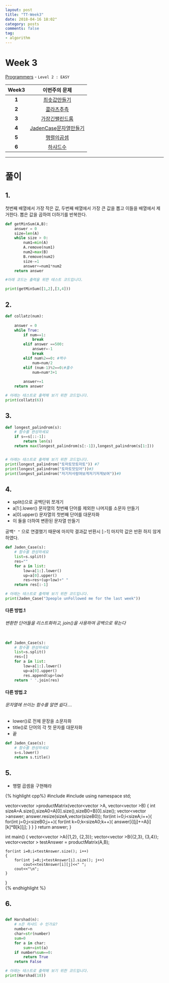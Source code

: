 ```yaml
---
layout: post
title: "TT-Week3"
date: 2018-04-16 18:02"
category: posts
comments: false
tag:
- algorithm
---
```


# Week 3

[Programmers](https://programmers.co.kr/learn/challenges?level=2) - `Level 2 : EASY`

Week3 | 이번주의 문제
:---: | :--------:
**1** | [최솟값만들기](https://programmers.co.kr/learn/challenge_codes/179)
**2** | [콜라츠추측](https://programmers.co.kr/learn/challenge_codes/150)
**3** | [가장긴팰린드롬](https://programmers.co.kr/learn/challenge_codes/84)
**4** | [JadenCase문자열만들기](https://programmers.co.kr/learn/challenge_codes/134)
**5** | [행렬의곱셈](https://programmers.co.kr/learn/challenge_codes/140)
**6** | [하샤드수](https://programmers.co.kr/learn/challenge_codes/130)




---------------------------------
# 풀이
  
## 1.
첫번째 배열에서 가장 작은 값, 두번째 배열에서 가장 큰 값을 뽑고 이들을 배열에서 제거한다. 뽑은 값을 곱하여 더하기를 반복한다.  

```python
def getMinSum(A,B):
    answer = 0
    size=len(A)
    while size > 0:
        num1=min(A)
        A.remove(num1)
        num2=max(B)
        B.remove(num2)
        size-=1
        answer+=num1*num2
    return answer

#아래 코드는 출력을 위한 테스트 코드입니다.

print(getMinSum([1,2],[3,4]))
```
## 2.
```python
def collatz(num):
    
    answer = 0
    while True:
        if num==1:
            break
        elif answer ==500:
            answer=-1
            break
        elif num%2==0: #짝수
            num=num/2
        elif (num-1)%2==0:#홀수
            num=num*3+1
            
        answer+=1    
    return answer

# 아래는 테스트로 출력해 보기 위한 코드입니다.
print(collatz(6))

```
## 3. 
```python
def longest_palindrom(s):
    # 함수를 완성하세요
    if s==s[::-1]:
        return len(s)
    return max(longest_palindrom(s[:-1]),longest_palindrom(s[1:]))


# 아래는 테스트로 출력해 보기 위한 코드입니다.
print(longest_palindrom("토마토맛토마토")) #7
print(longest_palindrom("토마토맛있어"))#3
print(longest_palindrom("저기저사람여보게저기저게보여"))#9
```
## 4.
- split()으로 공백단위 쪼개기
- a[1:].lower() 문자열의 첫번째 단어를 제외한 나머지를 소문자 만들기
- a[0].upper() 문자열의 첫번째 단어를 대문자화
- 이 둘을 더하여 변환된 문자열 만들기  

공백`" "` 으로 연결했기 때문에 마지막 결과값 반환시 [:-1] 마지막 값은 반환 하지 않게 하였다.    

```python
def Jaden_Case(s):
    # 함수를 완성하세요
    list=s.split()
    res=""
    for a in list:
        low=a[1:].lower()
        up=a[0].upper()
        res=res+(up+low)+" "
    return res[:-1]      

# 아래는 테스트로 출력해 보기 위한 코드입니다.
print(Jaden_Case("3people unFollowed me for the last week"))
```
#### 다른 방법.1
###### 변환한 단어들을 리스트화하고, join()을 사용하여 공백으로 묶는다
```python

def Jaden_Case(s):
    # 함수를 완성하세요
    list=s.split()
    res=[]
    for a in list:
        low=a[1:].lower()
        up=a[0].upper()
        res.append(up+low)
    return ' '.join(res)
```

#### 다른 방법.2
###### 문자열에 쓰이는 함수를 알면 쉽다....
- lower()로 전체 문장을 소문자화
- title()로 단어의 각 첫 문자를 대문자화
- 끝  

```python
def Jaden_Case(s):
    # 함수를 완성하세요
    s=s.lower()
    return s.title()
```

## 5.

- 행렬 곱셈을 구현해라  

{% highlight cpp%}
#include<iostream>
#include<vector>
using namespace std;

vector<vector<int> >productMatrix(vector<vector<int> >A, vector<vector<int> >B)
{
  int sizeA=A.size(),sizeA0=A[0].size(),sizeB0=B[0].size();
	vector<vector<int> >answer;
  answer.resize(sizeA,vector<int>(sizeB0));
	for(int i=0;i<sizeA;i++){
    for(int j=0;j<sizeB0;j++){
     for(int k=0;k<sizeA0;k++){
     answer[i][j]+=A[i][k]*B[k][j]; 
     }
    }
  }
	return answer;
}

int main()
{
	vector<vector<int> >A{{1,2}, {2,3}};
	vector<vector<int> >B{{2,3}, {3,4}};
	vector<vector<int> > testAnswer = productMatrix(A,B);

	for(int i=0;i<testAnswer.size(); i++)
	{
		for(int j=0;j<testAnswer[i].size(); j++)
			cout<<testAnswer[i][j]<<" ";
		cout<<"\n";
	}
}  
{% endhighlight %}
## 6.

```python  

def Harshad(n):
    # n은 하샤드 수 인가요?
    number=n
    char=str(number)
    sum=0
    for a in char:
        sum+=int(a)
    if number%sum==0:
        return True
    return False

# 아래는 테스트로 출력해 보기 위한 코드입니다.
print(Harshad(18))
```
